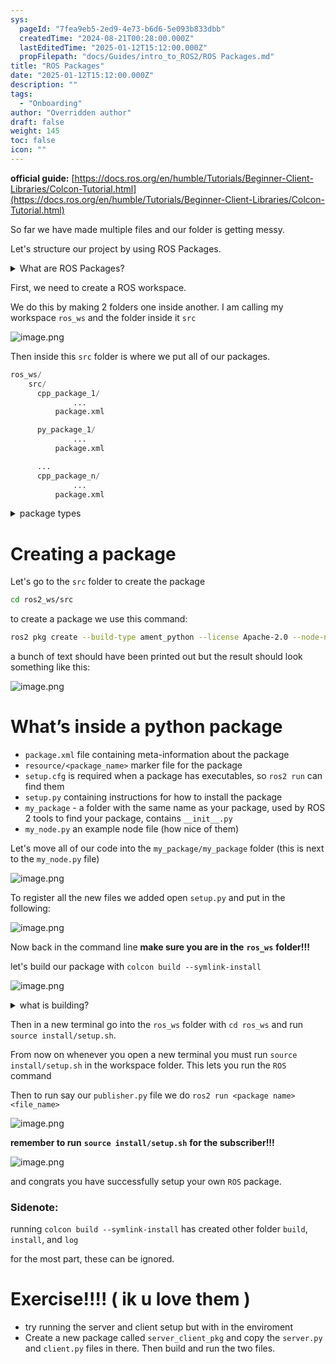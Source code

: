 ```yaml
---
sys:
  pageId: "7fea9eb5-2ed9-4e73-b6d6-5e093b833dbb"
  createdTime: "2024-08-21T00:28:00.000Z"
  lastEditedTime: "2025-01-12T15:12:00.000Z"
  propFilepath: "docs/Guides/intro_to_ROS2/ROS Packages.md"
title: "ROS Packages"
date: "2025-01-12T15:12:00.000Z"
description: ""
tags:
  - "Onboarding"
author: "Overridden author"
draft: false
weight: 145
toc: false
icon: ""
---
```


**official guide:** [https://docs.ros.org/en/humble/Tutorials/Beginner-Client-Libraries/Colcon-Tutorial.html](https://docs.ros.org/en/humble/Tutorials/Beginner-Client-Libraries/Colcon-Tutorial.html)

So far we have made multiple files and our folder is getting messy.

Let's structure our project by using ROS Packages.

<details>

<summary>What are ROS Packages?</summary>

ROS Packages are, as the name implies, packages of code that are highly sharable between ROS developers.

They consist of a folder, `package.xml` file, and source code

```python
      cpp_package_1/
		      ... imagine much code files here ..
          package.xml
```

</details>

First, we need to create a ROS workspace.

We do this by making 2 folders one inside another. I am calling my workspace `ros_ws` and the folder inside it `src`

![image.png](https://prod-files-secure.s3.us-west-2.amazonaws.com/d518164a-d88e-44d1-a4ee-3adb3bd8bce0/70706947-fd18-4537-a67b-e12946812d31/image.png?X-Amz-Algorithm=AWS4-HMAC-SHA256&X-Amz-Content-Sha256=UNSIGNED-PAYLOAD&X-Amz-Credential=ASIAZI2LB4664G7R7EQO%2F20250517%2Fus-west-2%2Fs3%2Faws4_request&X-Amz-Date=20250517T100831Z&X-Amz-Expires=3600&X-Amz-Security-Token=IQoJb3JpZ2luX2VjEKL%2F%2F%2F%2F%2F%2F%2F%2F%2F%2FwEaCXVzLXdlc3QtMiJHMEUCIQCMNjjmTdWjvduwxo%2BKA7DGkviGLvvle84P1m04OpSk0AIgNg6mT2VhRa8AhjoAOAksQ7j8h7%2FRFDS40MquYte3lnoq%2FwMIWxAAGgw2Mzc0MjMxODM4MDUiDEE6ZbJmar5IaxenSircA7h3Z9HCrNWaDsL14oCOQdLksgswiLSoYS1KbVfMa11mwH%2F%2FJAVN3DpdDDtP7b3XLWpDb8AXIYy0xDz1mfBni4LWmrwgtJOkATzlly8s9wRryervNQZ11imwQnKDp8hNR3xXUH6lDh63nJgoLP%2BFGqjBkhcblz2FGkYqzSPF0k5%2FjtkwzjWTh1fQeQJ%2BpORJkvnbcuRdknmQUMpStb53Z%2BPzsJmJep%2Be6nIrjviK2bGc6JweV6K%2Bkr%2BZSo52z2n3PzkGh3C22IhvgeexExCMm1JBO4N2IhDrY%2FrcAS1E1uDszmPy63v%2Fd%2FuNwf4VcdkpwvvgqfHmKZeRd7KvzM4e4LHCR%2BInh1cyeo2psImKwm6h0d5%2BIBN14f1ILJhWbXgbaqi7cuh60R68uGys1zZryXSftGY9L2g2FZahi3N0VQBI7stYGOq3ROcgTEARSbJWzNvbcqjfQm4lx%2BA%2FqyIlcNL3b%2BklFpc2lYn0n2rrEzZM8wuIiRb%2Fx4Rb%2B3%2Bd3DEcjT0KLR%2FqKarwHC7mCohdffrLu46XuENYzFeGwDlXZyPdtYRULTr1wG836q9Bbsr96o7lZnZ8AJkEOzeNP4fUEck2Un3vnVKe7af69A%2F4c5j6Eygki6axeSnA9Uj7MI%2B9ocEGOqUBuzRblvQENg%2FgLOvDlIRS3QjidrxmBdWFO5negmsVk3RQ8fmqcjCXJ3tatfPNwgta6NlMzeSeUZ6jHUET%2Fmx69DmQTa68i%2ByfrJWmmAkgsIbnXqIrbYDVuuMCIkbDrnqVYValylWe0d%2FpEQg9P8Kl%2BSQnLDe3slKq6oBce8XQuI9LjbeWTJFzwWmUP7dPVUTQWb8ha4RFSW5DWq92z9LBawNcvswf&X-Amz-Signature=2f61d6a6a95380f7893a235ca24a9eb10e9235ad873d1575fd9046e8508faf8c&X-Amz-SignedHeaders=host&x-id=GetObject)

Then inside this `src` folder is where we put all of our packages.

```python
ros_ws/
    src/
      cpp_package_1/
		      ...
          package.xml

      py_package_1/
		      ...
          package.xml

      ...
      cpp_package_n/
		      ...
          package.xml

```

<details>

<summary>package types</summary>

packages can be either `C++` or python.

the intern file structure is different for each but for this guide we will stick to creating python packages

</details>

# Creating a package

Let's go to the `src` folder to create the package

```bash
cd ros2_ws/src
```

to create a package we use this command:

```bash
ros2 pkg create --build-type ament_python --license Apache-2.0 --node-name my_node my_package
```

a bunch of text should have been printed out but the result should look something like this:

![image.png](https://prod-files-secure.s3.us-west-2.amazonaws.com/d518164a-d88e-44d1-a4ee-3adb3bd8bce0/e6cf1e3f-8512-4a3e-b131-079f800bf3e8/image.png?X-Amz-Algorithm=AWS4-HMAC-SHA256&X-Amz-Content-Sha256=UNSIGNED-PAYLOAD&X-Amz-Credential=ASIAZI2LB4664G7R7EQO%2F20250517%2Fus-west-2%2Fs3%2Faws4_request&X-Amz-Date=20250517T100831Z&X-Amz-Expires=3600&X-Amz-Security-Token=IQoJb3JpZ2luX2VjEKL%2F%2F%2F%2F%2F%2F%2F%2F%2F%2FwEaCXVzLXdlc3QtMiJHMEUCIQCMNjjmTdWjvduwxo%2BKA7DGkviGLvvle84P1m04OpSk0AIgNg6mT2VhRa8AhjoAOAksQ7j8h7%2FRFDS40MquYte3lnoq%2FwMIWxAAGgw2Mzc0MjMxODM4MDUiDEE6ZbJmar5IaxenSircA7h3Z9HCrNWaDsL14oCOQdLksgswiLSoYS1KbVfMa11mwH%2F%2FJAVN3DpdDDtP7b3XLWpDb8AXIYy0xDz1mfBni4LWmrwgtJOkATzlly8s9wRryervNQZ11imwQnKDp8hNR3xXUH6lDh63nJgoLP%2BFGqjBkhcblz2FGkYqzSPF0k5%2FjtkwzjWTh1fQeQJ%2BpORJkvnbcuRdknmQUMpStb53Z%2BPzsJmJep%2Be6nIrjviK2bGc6JweV6K%2Bkr%2BZSo52z2n3PzkGh3C22IhvgeexExCMm1JBO4N2IhDrY%2FrcAS1E1uDszmPy63v%2Fd%2FuNwf4VcdkpwvvgqfHmKZeRd7KvzM4e4LHCR%2BInh1cyeo2psImKwm6h0d5%2BIBN14f1ILJhWbXgbaqi7cuh60R68uGys1zZryXSftGY9L2g2FZahi3N0VQBI7stYGOq3ROcgTEARSbJWzNvbcqjfQm4lx%2BA%2FqyIlcNL3b%2BklFpc2lYn0n2rrEzZM8wuIiRb%2Fx4Rb%2B3%2Bd3DEcjT0KLR%2FqKarwHC7mCohdffrLu46XuENYzFeGwDlXZyPdtYRULTr1wG836q9Bbsr96o7lZnZ8AJkEOzeNP4fUEck2Un3vnVKe7af69A%2F4c5j6Eygki6axeSnA9Uj7MI%2B9ocEGOqUBuzRblvQENg%2FgLOvDlIRS3QjidrxmBdWFO5negmsVk3RQ8fmqcjCXJ3tatfPNwgta6NlMzeSeUZ6jHUET%2Fmx69DmQTa68i%2ByfrJWmmAkgsIbnXqIrbYDVuuMCIkbDrnqVYValylWe0d%2FpEQg9P8Kl%2BSQnLDe3slKq6oBce8XQuI9LjbeWTJFzwWmUP7dPVUTQWb8ha4RFSW5DWq92z9LBawNcvswf&X-Amz-Signature=550d69623e10e0fcc0e9223e30317782a9f305278dedd501930cd220d50e5172&X-Amz-SignedHeaders=host&x-id=GetObject)

# What’s inside a python package

- `package.xml` file containing meta-information about the package
- `resource/<package_name>` marker file for the package
- `setup.cfg` is required when a package has executables, so `ros2 run` can find them
- `setup.py` containing instructions for how to install the package
- `my_package` - a folder with the same name as your package, used by ROS 2 tools to find your package, contains `__init__.py`
- `my_node.py` an example node file (how nice of them)

Let's move all of our code into the `my_package/my_package` folder (this is next to the `my_node.py` file)

![image.png](https://prod-files-secure.s3.us-west-2.amazonaws.com/d518164a-d88e-44d1-a4ee-3adb3bd8bce0/9ce58f11-0da9-4d3e-b86d-506a9685d378/image.png?X-Amz-Algorithm=AWS4-HMAC-SHA256&X-Amz-Content-Sha256=UNSIGNED-PAYLOAD&X-Amz-Credential=ASIAZI2LB4664G7R7EQO%2F20250517%2Fus-west-2%2Fs3%2Faws4_request&X-Amz-Date=20250517T100831Z&X-Amz-Expires=3600&X-Amz-Security-Token=IQoJb3JpZ2luX2VjEKL%2F%2F%2F%2F%2F%2F%2F%2F%2F%2FwEaCXVzLXdlc3QtMiJHMEUCIQCMNjjmTdWjvduwxo%2BKA7DGkviGLvvle84P1m04OpSk0AIgNg6mT2VhRa8AhjoAOAksQ7j8h7%2FRFDS40MquYte3lnoq%2FwMIWxAAGgw2Mzc0MjMxODM4MDUiDEE6ZbJmar5IaxenSircA7h3Z9HCrNWaDsL14oCOQdLksgswiLSoYS1KbVfMa11mwH%2F%2FJAVN3DpdDDtP7b3XLWpDb8AXIYy0xDz1mfBni4LWmrwgtJOkATzlly8s9wRryervNQZ11imwQnKDp8hNR3xXUH6lDh63nJgoLP%2BFGqjBkhcblz2FGkYqzSPF0k5%2FjtkwzjWTh1fQeQJ%2BpORJkvnbcuRdknmQUMpStb53Z%2BPzsJmJep%2Be6nIrjviK2bGc6JweV6K%2Bkr%2BZSo52z2n3PzkGh3C22IhvgeexExCMm1JBO4N2IhDrY%2FrcAS1E1uDszmPy63v%2Fd%2FuNwf4VcdkpwvvgqfHmKZeRd7KvzM4e4LHCR%2BInh1cyeo2psImKwm6h0d5%2BIBN14f1ILJhWbXgbaqi7cuh60R68uGys1zZryXSftGY9L2g2FZahi3N0VQBI7stYGOq3ROcgTEARSbJWzNvbcqjfQm4lx%2BA%2FqyIlcNL3b%2BklFpc2lYn0n2rrEzZM8wuIiRb%2Fx4Rb%2B3%2Bd3DEcjT0KLR%2FqKarwHC7mCohdffrLu46XuENYzFeGwDlXZyPdtYRULTr1wG836q9Bbsr96o7lZnZ8AJkEOzeNP4fUEck2Un3vnVKe7af69A%2F4c5j6Eygki6axeSnA9Uj7MI%2B9ocEGOqUBuzRblvQENg%2FgLOvDlIRS3QjidrxmBdWFO5negmsVk3RQ8fmqcjCXJ3tatfPNwgta6NlMzeSeUZ6jHUET%2Fmx69DmQTa68i%2ByfrJWmmAkgsIbnXqIrbYDVuuMCIkbDrnqVYValylWe0d%2FpEQg9P8Kl%2BSQnLDe3slKq6oBce8XQuI9LjbeWTJFzwWmUP7dPVUTQWb8ha4RFSW5DWq92z9LBawNcvswf&X-Amz-Signature=26dc67f7743f3dbe6fa7610f8e3367e4c1576e0c9e1f332b66345145a5d99855&X-Amz-SignedHeaders=host&x-id=GetObject)

To register all the new files we added open `setup.py` and put in the following:

![image.png](https://prod-files-secure.s3.us-west-2.amazonaws.com/d518164a-d88e-44d1-a4ee-3adb3bd8bce0/1cd7c262-4cae-4496-9d75-c178537d24a2/image.png?X-Amz-Algorithm=AWS4-HMAC-SHA256&X-Amz-Content-Sha256=UNSIGNED-PAYLOAD&X-Amz-Credential=ASIAZI2LB4664G7R7EQO%2F20250517%2Fus-west-2%2Fs3%2Faws4_request&X-Amz-Date=20250517T100831Z&X-Amz-Expires=3600&X-Amz-Security-Token=IQoJb3JpZ2luX2VjEKL%2F%2F%2F%2F%2F%2F%2F%2F%2F%2FwEaCXVzLXdlc3QtMiJHMEUCIQCMNjjmTdWjvduwxo%2BKA7DGkviGLvvle84P1m04OpSk0AIgNg6mT2VhRa8AhjoAOAksQ7j8h7%2FRFDS40MquYte3lnoq%2FwMIWxAAGgw2Mzc0MjMxODM4MDUiDEE6ZbJmar5IaxenSircA7h3Z9HCrNWaDsL14oCOQdLksgswiLSoYS1KbVfMa11mwH%2F%2FJAVN3DpdDDtP7b3XLWpDb8AXIYy0xDz1mfBni4LWmrwgtJOkATzlly8s9wRryervNQZ11imwQnKDp8hNR3xXUH6lDh63nJgoLP%2BFGqjBkhcblz2FGkYqzSPF0k5%2FjtkwzjWTh1fQeQJ%2BpORJkvnbcuRdknmQUMpStb53Z%2BPzsJmJep%2Be6nIrjviK2bGc6JweV6K%2Bkr%2BZSo52z2n3PzkGh3C22IhvgeexExCMm1JBO4N2IhDrY%2FrcAS1E1uDszmPy63v%2Fd%2FuNwf4VcdkpwvvgqfHmKZeRd7KvzM4e4LHCR%2BInh1cyeo2psImKwm6h0d5%2BIBN14f1ILJhWbXgbaqi7cuh60R68uGys1zZryXSftGY9L2g2FZahi3N0VQBI7stYGOq3ROcgTEARSbJWzNvbcqjfQm4lx%2BA%2FqyIlcNL3b%2BklFpc2lYn0n2rrEzZM8wuIiRb%2Fx4Rb%2B3%2Bd3DEcjT0KLR%2FqKarwHC7mCohdffrLu46XuENYzFeGwDlXZyPdtYRULTr1wG836q9Bbsr96o7lZnZ8AJkEOzeNP4fUEck2Un3vnVKe7af69A%2F4c5j6Eygki6axeSnA9Uj7MI%2B9ocEGOqUBuzRblvQENg%2FgLOvDlIRS3QjidrxmBdWFO5negmsVk3RQ8fmqcjCXJ3tatfPNwgta6NlMzeSeUZ6jHUET%2Fmx69DmQTa68i%2ByfrJWmmAkgsIbnXqIrbYDVuuMCIkbDrnqVYValylWe0d%2FpEQg9P8Kl%2BSQnLDe3slKq6oBce8XQuI9LjbeWTJFzwWmUP7dPVUTQWb8ha4RFSW5DWq92z9LBawNcvswf&X-Amz-Signature=0fc450837fafd7c7e8708c8646ae0b16368f16f56f8223ff7ad8ef461d62a5a6&X-Amz-SignedHeaders=host&x-id=GetObject)

Now back in the command line **make sure you are in the** **`ros_ws`** **folder!!!**

let's build our package with `colcon build --symlink-install`

![image.png](https://prod-files-secure.s3.us-west-2.amazonaws.com/d518164a-d88e-44d1-a4ee-3adb3bd8bce0/2f2a0d27-b173-48fd-b189-5f5c0ce65619/image.png?X-Amz-Algorithm=AWS4-HMAC-SHA256&X-Amz-Content-Sha256=UNSIGNED-PAYLOAD&X-Amz-Credential=ASIAZI2LB4664G7R7EQO%2F20250517%2Fus-west-2%2Fs3%2Faws4_request&X-Amz-Date=20250517T100831Z&X-Amz-Expires=3600&X-Amz-Security-Token=IQoJb3JpZ2luX2VjEKL%2F%2F%2F%2F%2F%2F%2F%2F%2F%2FwEaCXVzLXdlc3QtMiJHMEUCIQCMNjjmTdWjvduwxo%2BKA7DGkviGLvvle84P1m04OpSk0AIgNg6mT2VhRa8AhjoAOAksQ7j8h7%2FRFDS40MquYte3lnoq%2FwMIWxAAGgw2Mzc0MjMxODM4MDUiDEE6ZbJmar5IaxenSircA7h3Z9HCrNWaDsL14oCOQdLksgswiLSoYS1KbVfMa11mwH%2F%2FJAVN3DpdDDtP7b3XLWpDb8AXIYy0xDz1mfBni4LWmrwgtJOkATzlly8s9wRryervNQZ11imwQnKDp8hNR3xXUH6lDh63nJgoLP%2BFGqjBkhcblz2FGkYqzSPF0k5%2FjtkwzjWTh1fQeQJ%2BpORJkvnbcuRdknmQUMpStb53Z%2BPzsJmJep%2Be6nIrjviK2bGc6JweV6K%2Bkr%2BZSo52z2n3PzkGh3C22IhvgeexExCMm1JBO4N2IhDrY%2FrcAS1E1uDszmPy63v%2Fd%2FuNwf4VcdkpwvvgqfHmKZeRd7KvzM4e4LHCR%2BInh1cyeo2psImKwm6h0d5%2BIBN14f1ILJhWbXgbaqi7cuh60R68uGys1zZryXSftGY9L2g2FZahi3N0VQBI7stYGOq3ROcgTEARSbJWzNvbcqjfQm4lx%2BA%2FqyIlcNL3b%2BklFpc2lYn0n2rrEzZM8wuIiRb%2Fx4Rb%2B3%2Bd3DEcjT0KLR%2FqKarwHC7mCohdffrLu46XuENYzFeGwDlXZyPdtYRULTr1wG836q9Bbsr96o7lZnZ8AJkEOzeNP4fUEck2Un3vnVKe7af69A%2F4c5j6Eygki6axeSnA9Uj7MI%2B9ocEGOqUBuzRblvQENg%2FgLOvDlIRS3QjidrxmBdWFO5negmsVk3RQ8fmqcjCXJ3tatfPNwgta6NlMzeSeUZ6jHUET%2Fmx69DmQTa68i%2ByfrJWmmAkgsIbnXqIrbYDVuuMCIkbDrnqVYValylWe0d%2FpEQg9P8Kl%2BSQnLDe3slKq6oBce8XQuI9LjbeWTJFzwWmUP7dPVUTQWb8ha4RFSW5DWq92z9LBawNcvswf&X-Amz-Signature=f650043493ab796297a227688de21a08a316749020ca3fad999abbd3382db1bb&X-Amz-SignedHeaders=host&x-id=GetObject)

<details>

<summary>what is building?</summary>

if you are a CS major at Rose-Hulman you will learn the answer to this in CSSE132

but TLDR; is it combines all the code files into one program that can be run easily 

</details>

Then in a new terminal go into the `ros_ws` folder with `cd ros_ws` and run `source install/setup.sh`. 

From now on whenever you open a new terminal you must run `source install/setup.sh` in the workspace folder. This lets you run the `ROS` command

Then to run say our `publisher.py` file we do `ros2 run <package name> <file_name>`

![image.png](https://prod-files-secure.s3.us-west-2.amazonaws.com/d518164a-d88e-44d1-a4ee-3adb3bd8bce0/4f4b1219-3a44-4632-aa0a-ce3471699f59/image.png?X-Amz-Algorithm=AWS4-HMAC-SHA256&X-Amz-Content-Sha256=UNSIGNED-PAYLOAD&X-Amz-Credential=ASIAZI2LB4664G7R7EQO%2F20250517%2Fus-west-2%2Fs3%2Faws4_request&X-Amz-Date=20250517T100831Z&X-Amz-Expires=3600&X-Amz-Security-Token=IQoJb3JpZ2luX2VjEKL%2F%2F%2F%2F%2F%2F%2F%2F%2F%2FwEaCXVzLXdlc3QtMiJHMEUCIQCMNjjmTdWjvduwxo%2BKA7DGkviGLvvle84P1m04OpSk0AIgNg6mT2VhRa8AhjoAOAksQ7j8h7%2FRFDS40MquYte3lnoq%2FwMIWxAAGgw2Mzc0MjMxODM4MDUiDEE6ZbJmar5IaxenSircA7h3Z9HCrNWaDsL14oCOQdLksgswiLSoYS1KbVfMa11mwH%2F%2FJAVN3DpdDDtP7b3XLWpDb8AXIYy0xDz1mfBni4LWmrwgtJOkATzlly8s9wRryervNQZ11imwQnKDp8hNR3xXUH6lDh63nJgoLP%2BFGqjBkhcblz2FGkYqzSPF0k5%2FjtkwzjWTh1fQeQJ%2BpORJkvnbcuRdknmQUMpStb53Z%2BPzsJmJep%2Be6nIrjviK2bGc6JweV6K%2Bkr%2BZSo52z2n3PzkGh3C22IhvgeexExCMm1JBO4N2IhDrY%2FrcAS1E1uDszmPy63v%2Fd%2FuNwf4VcdkpwvvgqfHmKZeRd7KvzM4e4LHCR%2BInh1cyeo2psImKwm6h0d5%2BIBN14f1ILJhWbXgbaqi7cuh60R68uGys1zZryXSftGY9L2g2FZahi3N0VQBI7stYGOq3ROcgTEARSbJWzNvbcqjfQm4lx%2BA%2FqyIlcNL3b%2BklFpc2lYn0n2rrEzZM8wuIiRb%2Fx4Rb%2B3%2Bd3DEcjT0KLR%2FqKarwHC7mCohdffrLu46XuENYzFeGwDlXZyPdtYRULTr1wG836q9Bbsr96o7lZnZ8AJkEOzeNP4fUEck2Un3vnVKe7af69A%2F4c5j6Eygki6axeSnA9Uj7MI%2B9ocEGOqUBuzRblvQENg%2FgLOvDlIRS3QjidrxmBdWFO5negmsVk3RQ8fmqcjCXJ3tatfPNwgta6NlMzeSeUZ6jHUET%2Fmx69DmQTa68i%2ByfrJWmmAkgsIbnXqIrbYDVuuMCIkbDrnqVYValylWe0d%2FpEQg9P8Kl%2BSQnLDe3slKq6oBce8XQuI9LjbeWTJFzwWmUP7dPVUTQWb8ha4RFSW5DWq92z9LBawNcvswf&X-Amz-Signature=f664357abc3c8300d6c893d2715672542c7aa011e66f5efcb2b97218beed9947&X-Amz-SignedHeaders=host&x-id=GetObject)

**remember to run** **`source install/setup.sh`** **for the subscriber!!!**

![image.png](https://prod-files-secure.s3.us-west-2.amazonaws.com/d518164a-d88e-44d1-a4ee-3adb3bd8bce0/02121119-dad4-49ec-8356-c956108b4243/image.png?X-Amz-Algorithm=AWS4-HMAC-SHA256&X-Amz-Content-Sha256=UNSIGNED-PAYLOAD&X-Amz-Credential=ASIAZI2LB4664G7R7EQO%2F20250517%2Fus-west-2%2Fs3%2Faws4_request&X-Amz-Date=20250517T100831Z&X-Amz-Expires=3600&X-Amz-Security-Token=IQoJb3JpZ2luX2VjEKL%2F%2F%2F%2F%2F%2F%2F%2F%2F%2FwEaCXVzLXdlc3QtMiJHMEUCIQCMNjjmTdWjvduwxo%2BKA7DGkviGLvvle84P1m04OpSk0AIgNg6mT2VhRa8AhjoAOAksQ7j8h7%2FRFDS40MquYte3lnoq%2FwMIWxAAGgw2Mzc0MjMxODM4MDUiDEE6ZbJmar5IaxenSircA7h3Z9HCrNWaDsL14oCOQdLksgswiLSoYS1KbVfMa11mwH%2F%2FJAVN3DpdDDtP7b3XLWpDb8AXIYy0xDz1mfBni4LWmrwgtJOkATzlly8s9wRryervNQZ11imwQnKDp8hNR3xXUH6lDh63nJgoLP%2BFGqjBkhcblz2FGkYqzSPF0k5%2FjtkwzjWTh1fQeQJ%2BpORJkvnbcuRdknmQUMpStb53Z%2BPzsJmJep%2Be6nIrjviK2bGc6JweV6K%2Bkr%2BZSo52z2n3PzkGh3C22IhvgeexExCMm1JBO4N2IhDrY%2FrcAS1E1uDszmPy63v%2Fd%2FuNwf4VcdkpwvvgqfHmKZeRd7KvzM4e4LHCR%2BInh1cyeo2psImKwm6h0d5%2BIBN14f1ILJhWbXgbaqi7cuh60R68uGys1zZryXSftGY9L2g2FZahi3N0VQBI7stYGOq3ROcgTEARSbJWzNvbcqjfQm4lx%2BA%2FqyIlcNL3b%2BklFpc2lYn0n2rrEzZM8wuIiRb%2Fx4Rb%2B3%2Bd3DEcjT0KLR%2FqKarwHC7mCohdffrLu46XuENYzFeGwDlXZyPdtYRULTr1wG836q9Bbsr96o7lZnZ8AJkEOzeNP4fUEck2Un3vnVKe7af69A%2F4c5j6Eygki6axeSnA9Uj7MI%2B9ocEGOqUBuzRblvQENg%2FgLOvDlIRS3QjidrxmBdWFO5negmsVk3RQ8fmqcjCXJ3tatfPNwgta6NlMzeSeUZ6jHUET%2Fmx69DmQTa68i%2ByfrJWmmAkgsIbnXqIrbYDVuuMCIkbDrnqVYValylWe0d%2FpEQg9P8Kl%2BSQnLDe3slKq6oBce8XQuI9LjbeWTJFzwWmUP7dPVUTQWb8ha4RFSW5DWq92z9LBawNcvswf&X-Amz-Signature=afb8b36f14454b5f02e8370d95e17cb3ee3dbeeb2de80e34640fed141175f857&X-Amz-SignedHeaders=host&x-id=GetObject)

and congrats you have successfully setup your own `ROS` package.

### Sidenote:

running `colcon build --symlink-install` has created other folder `build`, `install`, and `log`

for the most part, these can be ignored.

# Exercise!!!! ( ik u love them )

- try running the server and client setup but with in the enviroment
- Create a new package called `server_client_pkg` and copy the `server.py` and `client.py` files in there. Then build and run the two files.

